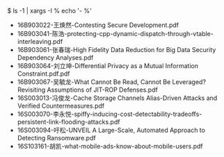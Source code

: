 $ ls -1 | xargs -I % echo '- %'

- 16B903022-王焕然-Contesting Secure Development.pdf
- 16B903041-陈浩-protecting-cpp-dynamic-dispatch-through-vtable-interleaving.pdf
- 16B903061-张春瑞-High Fidelity Data Reduction for Big Data Security Dependency Analyses.pdf
- 16B903064-刘立坤-Differential Privacy as a Mutual Information Constraint.pdf.pdf
- 16B903067-吴毓龙-What Cannot Be Read, Cannot Be Leveraged? Revisiting Assumptions of JIT-ROP Defenses.pdf
- 16S003013-冯俊龙-Cache Storage Channels Alias-Driven Attacks and Verified Countermeasures.pdf
- 16S003070-李永悦-spiffy-inducing-cost-detectability-tradeoffs-persistent-link-flooding-attacks.pdf
- 16S003094-吁松-UNVEIL A Large-Scale, Automated Approach to Detecting Ransomware.pdf
- 16S103161-胡凯-what-mobile-ads-know-about-mobile-users.pdf